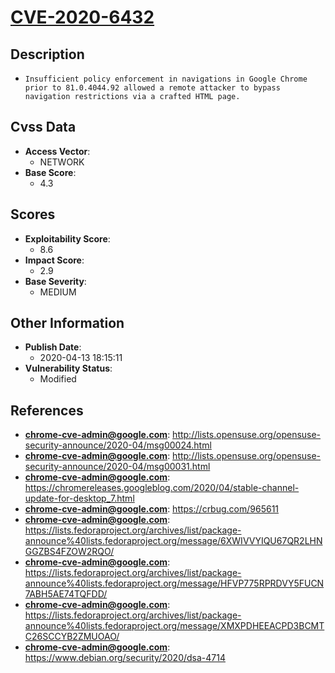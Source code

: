 
# [CVE-2020-6432](http://lists.opensuse.org/opensuse-security-announce/2020-04/msg00024.html)

## Description

- `Insufficient policy enforcement in navigations in Google Chrome prior to 81.0.4044.92 allowed a remote attacker to bypass navigation restrictions via a crafted HTML page.`

## Cvss Data

- **Access Vector**:
  - NETWORK
- **Base Score**:
  - 4.3

## Scores

- **Exploitability Score**:
  - 8.6
- **Impact Score**:
  - 2.9
- **Base Severity**:
  - MEDIUM

## Other Information

- **Publish Date**:
  - 2020-04-13 18:15:11
- **Vulnerability Status**:
  - Modified

## References

- **chrome-cve-admin@google.com**: http://lists.opensuse.org/opensuse-security-announce/2020-04/msg00024.html
- **chrome-cve-admin@google.com**: http://lists.opensuse.org/opensuse-security-announce/2020-04/msg00031.html
- **chrome-cve-admin@google.com**: https://chromereleases.googleblog.com/2020/04/stable-channel-update-for-desktop_7.html
- **chrome-cve-admin@google.com**: https://crbug.com/965611
- **chrome-cve-admin@google.com**: https://lists.fedoraproject.org/archives/list/package-announce%40lists.fedoraproject.org/message/6XWIVVYIQU67QR2LHNGGZBS4FZOW2RQO/
- **chrome-cve-admin@google.com**: https://lists.fedoraproject.org/archives/list/package-announce%40lists.fedoraproject.org/message/HFVP775RPRDVY5FUCN7ABH5AE74TQFDD/
- **chrome-cve-admin@google.com**: https://lists.fedoraproject.org/archives/list/package-announce%40lists.fedoraproject.org/message/XMXPDHEEACPD3BCMTC26SCCYB2ZMUOAO/
- **chrome-cve-admin@google.com**: https://www.debian.org/security/2020/dsa-4714

